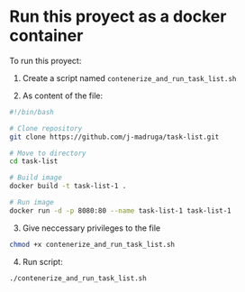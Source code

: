 # Run this proyect as a docker container
To run this proyect:  
1) Create a script named `contenerize_and_run_task_list.sh`  

2) As content of the file:
```sh
#!/bin/bash

# Clone repository
git clone https://github.com/j-madruga/task-list.git

# Move to directory
cd task-list

# Build image
docker build -t task-list-1 .

# Run image
docker run -d -p 8080:80 --name task-list-1 task-list-1
```

3) Give neccessary privileges to the file  
```sh
chmod +x contenerize_and_run_task_list.sh
```

4) Run script:
```sh
./contenerize_and_run_task_list.sh
```